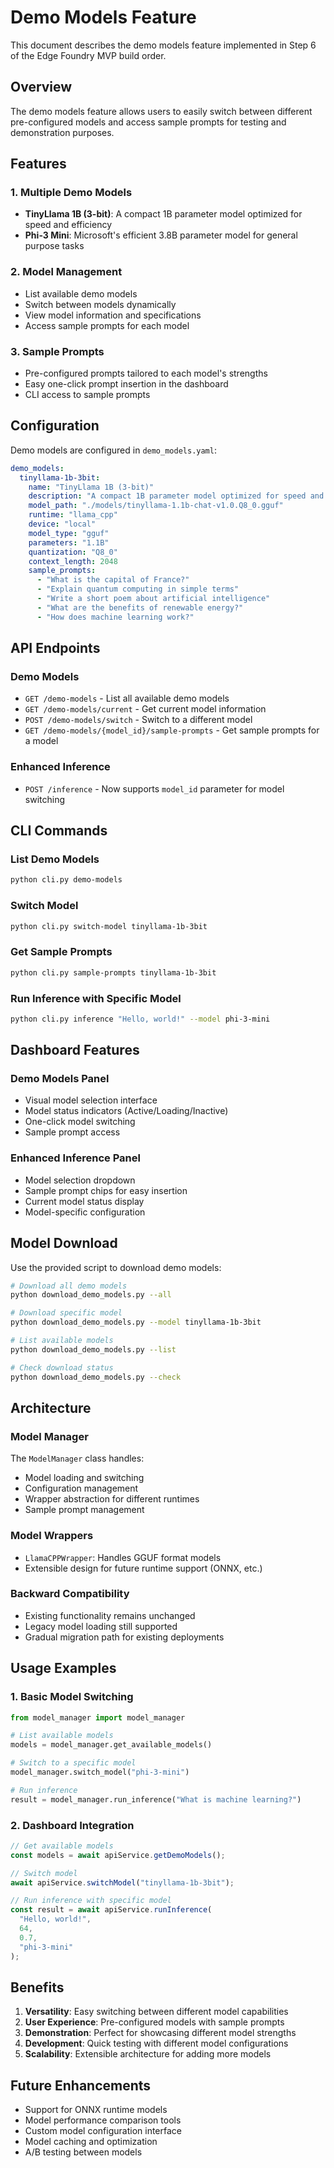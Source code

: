 # Demo Models Feature

This document describes the demo models feature implemented in Step 6 of the Edge Foundry MVP build order.

## Overview

The demo models feature allows users to easily switch between different pre-configured models and access sample prompts for testing and demonstration purposes.

## Features

### 1. Multiple Demo Models
- **TinyLlama 1B (3-bit)**: A compact 1B parameter model optimized for speed and efficiency
- **Phi-3 Mini**: Microsoft's efficient 3.8B parameter model for general purpose tasks

### 2. Model Management
- List available demo models
- Switch between models dynamically
- View model information and specifications
- Access sample prompts for each model

### 3. Sample Prompts
- Pre-configured prompts tailored to each model's strengths
- Easy one-click prompt insertion in the dashboard
- CLI access to sample prompts

## Configuration

Demo models are configured in `demo_models.yaml`:

```yaml
demo_models:
  tinyllama-1b-3bit:
    name: "TinyLlama 1B (3-bit)"
    description: "A compact 1B parameter model optimized for speed and efficiency"
    model_path: "./models/tinyllama-1.1b-chat-v1.0.Q8_0.gguf"
    runtime: "llama_cpp"
    device: "local"
    model_type: "gguf"
    parameters: "1.1B"
    quantization: "Q8_0"
    context_length: 2048
    sample_prompts:
      - "What is the capital of France?"
      - "Explain quantum computing in simple terms"
      - "Write a short poem about artificial intelligence"
      - "What are the benefits of renewable energy?"
      - "How does machine learning work?"
```

## API Endpoints

### Demo Models
- `GET /demo-models` - List all available demo models
- `GET /demo-models/current` - Get current model information
- `POST /demo-models/switch` - Switch to a different model
- `GET /demo-models/{model_id}/sample-prompts` - Get sample prompts for a model

### Enhanced Inference
- `POST /inference` - Now supports `model_id` parameter for model switching

## CLI Commands

### List Demo Models
```bash
python cli.py demo-models
```

### Switch Model
```bash
python cli.py switch-model tinyllama-1b-3bit
```

### Get Sample Prompts
```bash
python cli.py sample-prompts tinyllama-1b-3bit
```

### Run Inference with Specific Model
```bash
python cli.py inference "Hello, world!" --model phi-3-mini
```

## Dashboard Features

### Demo Models Panel
- Visual model selection interface
- Model status indicators (Active/Loading/Inactive)
- One-click model switching
- Sample prompt access

### Enhanced Inference Panel
- Model selection dropdown
- Sample prompt chips for easy insertion
- Current model status display
- Model-specific configuration

## Model Download

Use the provided script to download demo models:

```bash
# Download all demo models
python download_demo_models.py --all

# Download specific model
python download_demo_models.py --model tinyllama-1b-3bit

# List available models
python download_demo_models.py --list

# Check download status
python download_demo_models.py --check
```

## Architecture

### Model Manager
The `ModelManager` class handles:
- Model loading and switching
- Configuration management
- Wrapper abstraction for different runtimes
- Sample prompt management

### Model Wrappers
- `LlamaCPPWrapper`: Handles GGUF format models
- Extensible design for future runtime support (ONNX, etc.)

### Backward Compatibility
- Existing functionality remains unchanged
- Legacy model loading still supported
- Gradual migration path for existing deployments

## Usage Examples

### 1. Basic Model Switching
```python
from model_manager import model_manager

# List available models
models = model_manager.get_available_models()

# Switch to a specific model
model_manager.switch_model("phi-3-mini")

# Run inference
result = model_manager.run_inference("What is machine learning?")
```

### 2. Dashboard Integration
```javascript
// Get available models
const models = await apiService.getDemoModels();

// Switch model
await apiService.switchModel("tinyllama-1b-3bit");

// Run inference with specific model
const result = await apiService.runInference(
  "Hello, world!", 
  64, 
  0.7, 
  "phi-3-mini"
);
```

## Benefits

1. **Versatility**: Easy switching between different model capabilities
2. **User Experience**: Pre-configured models with sample prompts
3. **Demonstration**: Perfect for showcasing different model strengths
4. **Development**: Quick testing with different model configurations
5. **Scalability**: Extensible architecture for adding more models

## Future Enhancements

- Support for ONNX runtime models
- Model performance comparison tools
- Custom model configuration interface
- Model caching and optimization
- A/B testing between models

